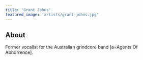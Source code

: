 ```yaml
---
title: 'Grant Johns'
featured_image: 'artists/grant-johns.jpg'
---
```


## About

Former vocalist for the Australian grindcore band [a=Agents Of Abhorrence].
